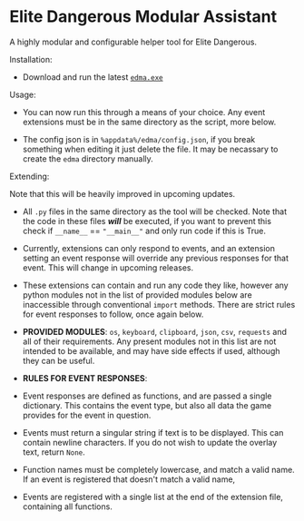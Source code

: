 # Elite Dangerous Modular Assistant
A highly modular and configurable helper tool for Elite Dangerous.



Installation:

 - Download and run the latest [`edma.exe`](https://github.com/RaVenInTheDark/edma/releases/)
 

Usage:

 - You can now run this through a means of your choice. Any event extensions must be in the same directory as the script, more below.
 
 - The config json is in `%appdata%/edma/config.json`, if you break something when editing it just delete the file. It may be necassary to create the `edma` directory manually.

 



Extending:


Note that this will be heavily improved in upcoming updates.

 - All `.py` files in the same directory as the tool will be checked. Note that the code in these files ***will*** be executed, if you want to prevent this check if `__name__` == `"__main__"` and only run code if this is True.
 
 - Currently, extensions can only respond to events, and an extension setting an event response will override any previous responses for that event. This will change in upcoming releases.
 
 - These extensions can contain and run any code they like, however any python modules not in the list of provided modules below are inaccessible through conventional `import` methods. There are strict rules for event responses to follow, once again below.
 
- **PROVIDED MODULES**: `os`, `keyboard`, `clipboard`, `json`, `csv`, `requests` and all of their requirements. Any present modules not in this list are not intended to be available, and may have side effects if used, although they can be useful.

- **RULES FOR EVENT RESPONSES**: 
 - Event responses are defined as functions, and are passed a single dictionary. This contains the event type, but also all data the game provides for the event in question. 
 - Events must return a singular string if text is to be displayed. This can contain newline characters. If you do not wish to update the overlay text, return `None`.
 - Function names must be completely lowercase, and match a valid name. If an event is registered that doesn't match a valid name,
 - Events are registered with a single list at the end of the extension file, containing all functions.
